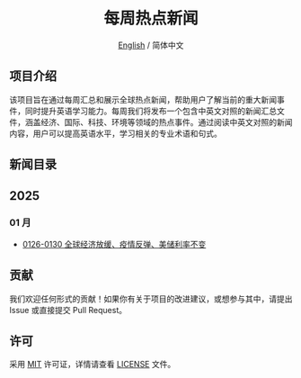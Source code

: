 <div align="center">
<h1 align="center">每周热点新闻</h1>

[English](./README.md) / 简体中文
</div>

## 项目介绍 

该项目旨在通过每周汇总和展示全球热点新闻，帮助用户了解当前的重大新闻事件，同时提升英语学习能力。每周我们将发布一个包含中英文对照的新闻汇总文件，涵盖经济、国际、科技、环境等领域的热点事件。通过阅读中英文对照的新闻内容，用户可以提高英语水平，学习相关的专业术语和句式。

## 新闻目录
## 2025
### 01 月
- [0126-0130 全球经济放缓、疫情反弹、美储利率不变](/docs/2025/01/0130.md)


## 贡献
我们欢迎任何形式的贡献！如果你有关于项目的改进建议，或想参与其中，请提出 Issue 或直接提交 Pull Request。

## 许可

采用 [MIT](https://opensource.org/license/mit/) 许可证，详情请查看 [LICENSE](/LICENSE) 文件。

